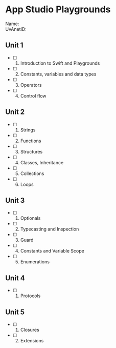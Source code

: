 # App Studio Playgrounds

Name: \
UvAnetID:

## Unit 1

- [ ] 1. Introduction to Swift and Playgrounds
- [ ] 2. Constants, variables and data types
- [ ] 3. Operators
- [ ] 4. Control flow

## Unit 2

- [ ] 1. Strings
- [ ] 2. Functions
- [ ] 3. Structures
- [ ] 4. Classes, Inheritance
- [ ] 5. Collections
- [ ] 6. Loops

## Unit 3

- [ ] 1. Optionals
- [ ] 2. Typecasting and Inspection
- [ ] 3. Guard
- [ ] 4. Constants and Variable Scope
- [ ] 5. Enumerations

## Unit 4

- [ ] 1. Protocols

## Unit 5

- [ ] 1. Closures
- [ ] 2. Extensions

